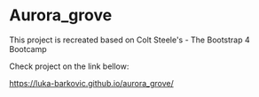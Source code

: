 # Aurora_grove
This project is recreated based on Colt Steele's - The Bootstrap 4 Bootcamp

Check project on the link bellow:

https://luka-barkovic.github.io/aurora_grove/
